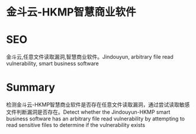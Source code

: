 # 金斗云-HKMP智慧商业软件
# SEO
金斗云,任意文件读取漏洞,智慧商业软件。Jindouyun, arbitrary file read vulnerability, smart business software
# Summary
检测金斗云-HKMP智慧商业软件是否存在任意文件读取漏洞，通过尝试读取敏感文件判断漏洞是否存在。Detect whether the Jindouyun-HKMP smart business software has an arbitrary file read vulnerability by attempting to read sensitive files to determine if the vulnerability exists
